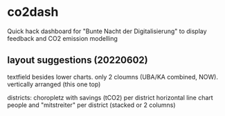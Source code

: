 # co2dash
Quick hack dashboard for "Bunte Nacht der Digitalisierung" to display feedback and CO2 emission modelling

## layout suggestions (20220602)

textfield besides lower charts.
only 2 cloumns (UBA/KA combined, NOW). vertically arranged (this one top)


districts: choropletz with savings (tCO2) per district
horizontal line chart
people and "mitstreiter" per district (stacked or 2 columns)


